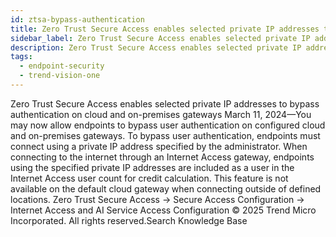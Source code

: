 ```yaml
---
id: ztsa-bypass-authentication
title: Zero Trust Secure Access enables selected private IP addresses to bypass authentication on cloud and on-premises gateways
sidebar_label: Zero Trust Secure Access enables selected private IP addresses to bypass authentication on cloud and on-premises gateways
description: Zero Trust Secure Access enables selected private IP addresses to bypass authentication on cloud and on-premises gateways
tags:
  - endpoint-security
  - trend-vision-one
---
```


 Zero Trust Secure Access enables selected private IP addresses to bypass authentication on cloud and on-premises gateways March 11, 2024—You may now allow endpoints to bypass user authentication on configured cloud and on-premises gateways. To bypass user authentication, endpoints must connect using a private IP address specified by the administrator. When connecting to the internet through an Internet Access gateway, endpoints using the specified private IP addresses are included as a user in the Internet Access user count for credit calculation. This feature is not available on the default cloud gateway when connecting outside of defined locations. Zero Trust Secure Access → Secure Access Configuration → Internet Access and AI Service Access Configuration © 2025 Trend Micro Incorporated. All rights reserved.Search Knowledge Base
